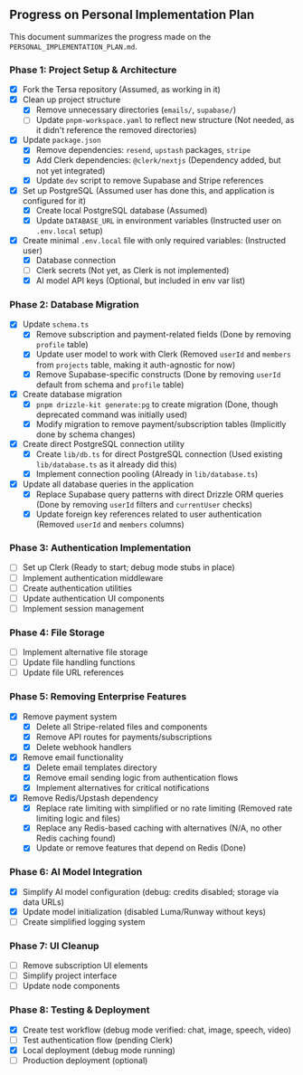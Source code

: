 ## Progress on Personal Implementation Plan

This document summarizes the progress made on the `PERSONAL_IMPLEMENTATION_PLAN.md`.

### Phase 1: Project Setup & Architecture

- [x] Fork the Tersa repository (Assumed, as working in it)
- [x] Clean up project structure
    - [x] Remove unnecessary directories (`emails/`, `supabase/`)
    - [ ] Update `pnpm-workspace.yaml` to reflect new structure (Not needed, as it didn't reference the removed directories)
- [x] Update `package.json`
    - [x] Remove dependencies: `resend`, `upstash` packages, `stripe`
    - [x] Add Clerk dependencies: `@clerk/nextjs` (Dependency added, but not yet integrated)
    - [x] Update `dev` script to remove Supabase and Stripe references
- [x] Set up PostgreSQL (Assumed user has done this, and application is configured for it)
    - [x] Create local PostgreSQL database (Assumed)
    - [x] Update `DATABASE_URL` in environment variables (Instructed user on `.env.local` setup)
- [x] Create minimal `.env.local` file with only required variables: (Instructed user)
    - [x] Database connection
    - [ ] Clerk secrets (Not yet, as Clerk is not implemented)
    - [x] AI model API keys (Optional, but included in env var list)

### Phase 2: Database Migration

- [x] Update `schema.ts`
    - [x] Remove subscription and payment-related fields (Done by removing `profile` table)
    - [x] Update user model to work with Clerk (Removed `userId` and `members` from `projects` table, making it auth-agnostic for now)
    - [x] Remove Supabase-specific constructs (Done by removing `userId` default from schema and `profile` table)
- [x] Create database migration
    - [x] `pnpm drizzle-kit generate:pg` to create migration (Done, though deprecated command was initially used)
    - [x] Modify migration to remove payment/subscription tables (Implicitly done by schema changes)
- [x] Create direct PostgreSQL connection utility
    - [x] Create `lib/db.ts` for direct PostgreSQL connection (Used existing `lib/database.ts` as it already did this)
    - [x] Implement connection pooling (Already in `lib/database.ts`)
- [x] Update all database queries in the application
    - [x] Replace Supabase query patterns with direct Drizzle ORM queries (Done by removing `userId` filters and `currentUser` checks)
    - [x] Update foreign key references related to user authentication (Removed `userId` and `members` columns)

### Phase 3: Authentication Implementation

- [ ] Set up Clerk (Ready to start; debug mode stubs in place)
- [ ] Implement authentication middleware
- [ ] Create authentication utilities
- [ ] Update authentication UI components
- [ ] Implement session management

### Phase 4: File Storage

- [ ] Implement alternative file storage
- [ ] Update file handling functions
- [ ] Update file URL references

### Phase 5: Removing Enterprise Features

- [x] Remove payment system
    - [x] Delete all Stripe-related files and components
    - [x] Remove API routes for payments/subscriptions
    - [x] Delete webhook handlers
- [x] Remove email functionality
    - [x] Delete email templates directory
    - [x] Remove email sending logic from authentication flows
    - [x] Implement alternatives for critical notifications
- [x] Remove Redis/Upstash dependency
    - [x] Replace rate limiting with simplified or no rate limiting (Removed rate limiting logic and files)
    - [x] Replace any Redis-based caching with alternatives (N/A, no other Redis caching found)
    - [x] Update or remove features that depend on Redis (Done)

### Phase 6: AI Model Integration

- [x] Simplify AI model configuration (debug: credits disabled; storage via data URLs)
- [x] Update model initialization (disabled Luma/Runway without keys)
- [ ] Create simplified logging system

### Phase 7: UI Cleanup

- [ ] Remove subscription UI elements
- [ ] Simplify project interface
- [ ] Update node components

### Phase 8: Testing & Deployment

- [x] Create test workflow (debug mode verified: chat, image, speech, video)
- [ ] Test authentication flow (pending Clerk)
- [x] Local deployment (debug mode running)
- [ ] Production deployment (optional)
